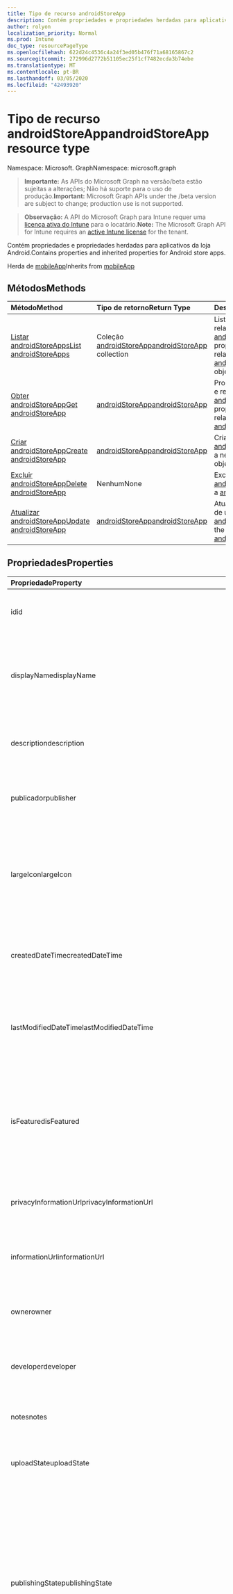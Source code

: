 ```yaml
---
title: Tipo de recurso androidStoreApp
description: Contém propriedades e propriedades herdadas para aplicativos da loja Android.
author: rolyon
localization_priority: Normal
ms.prod: Intune
doc_type: resourcePageType
ms.openlocfilehash: 622d24c4536c4a24f3ed05b476f71a68165867c2
ms.sourcegitcommit: 272996d2772b51105ec25f1cf7482ecda3b74ebe
ms.translationtype: MT
ms.contentlocale: pt-BR
ms.lasthandoff: 03/05/2020
ms.locfileid: "42493920"
---
```

# <a name="androidstoreapp-resource-type"></a><span data-ttu-id="6780e-103">Tipo de recurso androidStoreApp</span><span class="sxs-lookup"><span data-stu-id="6780e-103">androidStoreApp resource type</span></span>

<span data-ttu-id="6780e-104">Namespace: Microsoft. Graph</span><span class="sxs-lookup"><span data-stu-id="6780e-104">Namespace: microsoft.graph</span></span>

> <span data-ttu-id="6780e-105">**Importante:** As APIs do Microsoft Graph na versão/beta estão sujeitas a alterações; Não há suporte para o uso de produção.</span><span class="sxs-lookup"><span data-stu-id="6780e-105">**Important:** Microsoft Graph APIs under the /beta version are subject to change; production use is not supported.</span></span>

> <span data-ttu-id="6780e-106">**Observação:** A API do Microsoft Graph para Intune requer uma [licença ativa do Intune](https://go.microsoft.com/fwlink/?linkid=839381) para o locatário.</span><span class="sxs-lookup"><span data-stu-id="6780e-106">**Note:** The Microsoft Graph API for Intune requires an [active Intune license](https://go.microsoft.com/fwlink/?linkid=839381) for the tenant.</span></span>

<span data-ttu-id="6780e-107">Contém propriedades e propriedades herdadas para aplicativos da loja Android.</span><span class="sxs-lookup"><span data-stu-id="6780e-107">Contains properties and inherited properties for Android store apps.</span></span>


<span data-ttu-id="6780e-108">Herda de [mobileApp](../resources/intune-shared-mobileapp.md)</span><span class="sxs-lookup"><span data-stu-id="6780e-108">Inherits from [mobileApp](../resources/intune-shared-mobileapp.md)</span></span>

## <a name="methods"></a><span data-ttu-id="6780e-109">Métodos</span><span class="sxs-lookup"><span data-stu-id="6780e-109">Methods</span></span>
|<span data-ttu-id="6780e-110">Método</span><span class="sxs-lookup"><span data-stu-id="6780e-110">Method</span></span>|<span data-ttu-id="6780e-111">Tipo de retorno</span><span class="sxs-lookup"><span data-stu-id="6780e-111">Return Type</span></span>|<span data-ttu-id="6780e-112">Descrição</span><span class="sxs-lookup"><span data-stu-id="6780e-112">Description</span></span>|
|:---|:---|:---|
|[<span data-ttu-id="6780e-113">Listar androidStoreApps</span><span class="sxs-lookup"><span data-stu-id="6780e-113">List androidStoreApps</span></span>](../api/intune-apps-androidstoreapp-list.md)|<span data-ttu-id="6780e-114">Coleção [androidStoreApp](../resources/intune-apps-androidstoreapp.md)</span><span class="sxs-lookup"><span data-stu-id="6780e-114">[androidStoreApp](../resources/intune-apps-androidstoreapp.md) collection</span></span>|<span data-ttu-id="6780e-115">Lista propriedades e relações dos objetos [androidStoreApp](../resources/intune-apps-androidstoreapp.md).</span><span class="sxs-lookup"><span data-stu-id="6780e-115">List properties and relationships of the [androidStoreApp](../resources/intune-apps-androidstoreapp.md) objects.</span></span>|
|[<span data-ttu-id="6780e-116">Obter androidStoreApp</span><span class="sxs-lookup"><span data-stu-id="6780e-116">Get androidStoreApp</span></span>](../api/intune-apps-androidstoreapp-get.md)|[<span data-ttu-id="6780e-117">androidStoreApp</span><span class="sxs-lookup"><span data-stu-id="6780e-117">androidStoreApp</span></span>](../resources/intune-apps-androidstoreapp.md)|<span data-ttu-id="6780e-118">Propriedades de leitura e relações do objeto [androidStoreApp](../resources/intune-apps-androidstoreapp.md).</span><span class="sxs-lookup"><span data-stu-id="6780e-118">Read properties and relationships of the [androidStoreApp](../resources/intune-apps-androidstoreapp.md) object.</span></span>|
|[<span data-ttu-id="6780e-119">Criar androidStoreApp</span><span class="sxs-lookup"><span data-stu-id="6780e-119">Create androidStoreApp</span></span>](../api/intune-apps-androidstoreapp-create.md)|[<span data-ttu-id="6780e-120">androidStoreApp</span><span class="sxs-lookup"><span data-stu-id="6780e-120">androidStoreApp</span></span>](../resources/intune-apps-androidstoreapp.md)|<span data-ttu-id="6780e-121">Cria um novo objeto [androidStoreApp](../resources/intune-apps-androidstoreapp.md).</span><span class="sxs-lookup"><span data-stu-id="6780e-121">Create a new [androidStoreApp](../resources/intune-apps-androidstoreapp.md) object.</span></span>|
|[<span data-ttu-id="6780e-122">Excluir androidStoreApp</span><span class="sxs-lookup"><span data-stu-id="6780e-122">Delete androidStoreApp</span></span>](../api/intune-apps-androidstoreapp-delete.md)|<span data-ttu-id="6780e-123">Nenhum</span><span class="sxs-lookup"><span data-stu-id="6780e-123">None</span></span>|<span data-ttu-id="6780e-124">Exclui um [androidStoreApp](../resources/intune-apps-androidstoreapp.md).</span><span class="sxs-lookup"><span data-stu-id="6780e-124">Deletes a [androidStoreApp](../resources/intune-apps-androidstoreapp.md).</span></span>|
|[<span data-ttu-id="6780e-125">Atualizar androidStoreApp</span><span class="sxs-lookup"><span data-stu-id="6780e-125">Update androidStoreApp</span></span>](../api/intune-apps-androidstoreapp-update.md)|[<span data-ttu-id="6780e-126">androidStoreApp</span><span class="sxs-lookup"><span data-stu-id="6780e-126">androidStoreApp</span></span>](../resources/intune-apps-androidstoreapp.md)|<span data-ttu-id="6780e-127">Atualiza as propriedades de um objeto [androidStoreApp](../resources/intune-apps-androidstoreapp.md).</span><span class="sxs-lookup"><span data-stu-id="6780e-127">Update the properties of a [androidStoreApp](../resources/intune-apps-androidstoreapp.md) object.</span></span>|

## <a name="properties"></a><span data-ttu-id="6780e-128">Propriedades</span><span class="sxs-lookup"><span data-stu-id="6780e-128">Properties</span></span>
|<span data-ttu-id="6780e-129">Propriedade</span><span class="sxs-lookup"><span data-stu-id="6780e-129">Property</span></span>|<span data-ttu-id="6780e-130">Tipo</span><span class="sxs-lookup"><span data-stu-id="6780e-130">Type</span></span>|<span data-ttu-id="6780e-131">Descrição</span><span class="sxs-lookup"><span data-stu-id="6780e-131">Description</span></span>|
|:---|:---|:---|
|<span data-ttu-id="6780e-132">id</span><span class="sxs-lookup"><span data-stu-id="6780e-132">id</span></span>|<span data-ttu-id="6780e-133">String</span><span class="sxs-lookup"><span data-stu-id="6780e-133">String</span></span>|<span data-ttu-id="6780e-134">Chave da entidade.</span><span class="sxs-lookup"><span data-stu-id="6780e-134">Key of the entity.</span></span> <span data-ttu-id="6780e-135">Herdado de [mobileApp](../resources/intune-shared-mobileapp.md)</span><span class="sxs-lookup"><span data-stu-id="6780e-135">Inherited from [mobileApp](../resources/intune-shared-mobileapp.md)</span></span>|
|<span data-ttu-id="6780e-136">displayName</span><span class="sxs-lookup"><span data-stu-id="6780e-136">displayName</span></span>|<span data-ttu-id="6780e-137">Cadeia de caracteres</span><span class="sxs-lookup"><span data-stu-id="6780e-137">String</span></span>|<span data-ttu-id="6780e-138">O título do aplicativo importado ou definido pelo administrador.</span><span class="sxs-lookup"><span data-stu-id="6780e-138">The admin provided or imported title of the app.</span></span> <span data-ttu-id="6780e-139">Herdado de [mobileApp](../resources/intune-shared-mobileapp.md)</span><span class="sxs-lookup"><span data-stu-id="6780e-139">Inherited from [mobileApp](../resources/intune-shared-mobileapp.md)</span></span>|
|<span data-ttu-id="6780e-140">description</span><span class="sxs-lookup"><span data-stu-id="6780e-140">description</span></span>|<span data-ttu-id="6780e-141">String</span><span class="sxs-lookup"><span data-stu-id="6780e-141">String</span></span>|<span data-ttu-id="6780e-142">A descrição do aplicativo.</span><span class="sxs-lookup"><span data-stu-id="6780e-142">The description of the app.</span></span> <span data-ttu-id="6780e-143">Herdado de [mobileApp](../resources/intune-shared-mobileapp.md)</span><span class="sxs-lookup"><span data-stu-id="6780e-143">Inherited from [mobileApp](../resources/intune-shared-mobileapp.md)</span></span>|
|<span data-ttu-id="6780e-144">publicador</span><span class="sxs-lookup"><span data-stu-id="6780e-144">publisher</span></span>|<span data-ttu-id="6780e-145">String</span><span class="sxs-lookup"><span data-stu-id="6780e-145">String</span></span>|<span data-ttu-id="6780e-146">O publicador do aplicativo.</span><span class="sxs-lookup"><span data-stu-id="6780e-146">The publisher of the app.</span></span> <span data-ttu-id="6780e-147">Herdado de [mobileApp](../resources/intune-shared-mobileapp.md)</span><span class="sxs-lookup"><span data-stu-id="6780e-147">Inherited from [mobileApp](../resources/intune-shared-mobileapp.md)</span></span>|
|<span data-ttu-id="6780e-148">largeIcon</span><span class="sxs-lookup"><span data-stu-id="6780e-148">largeIcon</span></span>|[<span data-ttu-id="6780e-149">mimeContent</span><span class="sxs-lookup"><span data-stu-id="6780e-149">mimeContent</span></span>](../resources/intune-shared-mimecontent.md)|<span data-ttu-id="6780e-150">O ícone grande, a ser exibido nos detalhes do aplicativo e usado para o carregamento do ícone.</span><span class="sxs-lookup"><span data-stu-id="6780e-150">The large icon, to be displayed in the app details and used for upload of the icon.</span></span> <span data-ttu-id="6780e-151">Herdado de [mobileApp](../resources/intune-shared-mobileapp.md)</span><span class="sxs-lookup"><span data-stu-id="6780e-151">Inherited from [mobileApp](../resources/intune-shared-mobileapp.md)</span></span>|
|<span data-ttu-id="6780e-152">createdDateTime</span><span class="sxs-lookup"><span data-stu-id="6780e-152">createdDateTime</span></span>|<span data-ttu-id="6780e-153">DateTimeOffset</span><span class="sxs-lookup"><span data-stu-id="6780e-153">DateTimeOffset</span></span>|<span data-ttu-id="6780e-154">A data e a hora da criação do aplicativo.</span><span class="sxs-lookup"><span data-stu-id="6780e-154">The date and time the app was created.</span></span> <span data-ttu-id="6780e-155">Herdado de [mobileApp](../resources/intune-shared-mobileapp.md)</span><span class="sxs-lookup"><span data-stu-id="6780e-155">Inherited from [mobileApp](../resources/intune-shared-mobileapp.md)</span></span>|
|<span data-ttu-id="6780e-156">lastModifiedDateTime</span><span class="sxs-lookup"><span data-stu-id="6780e-156">lastModifiedDateTime</span></span>|<span data-ttu-id="6780e-157">DateTimeOffset</span><span class="sxs-lookup"><span data-stu-id="6780e-157">DateTimeOffset</span></span>|<span data-ttu-id="6780e-158">A data e a hora que o aplicativo foi modificado pela última vez.</span><span class="sxs-lookup"><span data-stu-id="6780e-158">The date and time the app was last modified.</span></span> <span data-ttu-id="6780e-159">Herdado de [mobileApp](../resources/intune-shared-mobileapp.md)</span><span class="sxs-lookup"><span data-stu-id="6780e-159">Inherited from [mobileApp](../resources/intune-shared-mobileapp.md)</span></span>|
|<span data-ttu-id="6780e-160">isFeatured</span><span class="sxs-lookup"><span data-stu-id="6780e-160">isFeatured</span></span>|<span data-ttu-id="6780e-161">Boolean</span><span class="sxs-lookup"><span data-stu-id="6780e-161">Boolean</span></span>|<span data-ttu-id="6780e-162">O valor que indica se o aplicativo está marcado como em destaque pelo administrador. Herdado de [mobileApp](../resources/intune-shared-mobileapp.md)</span><span class="sxs-lookup"><span data-stu-id="6780e-162">The value indicating whether the app is marked as featured by the admin. Inherited from [mobileApp](../resources/intune-shared-mobileapp.md)</span></span>|
|<span data-ttu-id="6780e-163">privacyInformationUrl</span><span class="sxs-lookup"><span data-stu-id="6780e-163">privacyInformationUrl</span></span>|<span data-ttu-id="6780e-164">String</span><span class="sxs-lookup"><span data-stu-id="6780e-164">String</span></span>|<span data-ttu-id="6780e-165">A URL da declaração de privacidade.</span><span class="sxs-lookup"><span data-stu-id="6780e-165">The privacy statement Url.</span></span> <span data-ttu-id="6780e-166">Herdado de [mobileApp](../resources/intune-shared-mobileapp.md)</span><span class="sxs-lookup"><span data-stu-id="6780e-166">Inherited from [mobileApp](../resources/intune-shared-mobileapp.md)</span></span>|
|<span data-ttu-id="6780e-167">informationUrl</span><span class="sxs-lookup"><span data-stu-id="6780e-167">informationUrl</span></span>|<span data-ttu-id="6780e-168">String</span><span class="sxs-lookup"><span data-stu-id="6780e-168">String</span></span>|<span data-ttu-id="6780e-169">A URL de informações adicionais.</span><span class="sxs-lookup"><span data-stu-id="6780e-169">The more information Url.</span></span> <span data-ttu-id="6780e-170">Herdado de [mobileApp](../resources/intune-shared-mobileapp.md)</span><span class="sxs-lookup"><span data-stu-id="6780e-170">Inherited from [mobileApp](../resources/intune-shared-mobileapp.md)</span></span>|
|<span data-ttu-id="6780e-171">owner</span><span class="sxs-lookup"><span data-stu-id="6780e-171">owner</span></span>|<span data-ttu-id="6780e-172">String</span><span class="sxs-lookup"><span data-stu-id="6780e-172">String</span></span>|<span data-ttu-id="6780e-173">O proprietário do conteúdo.</span><span class="sxs-lookup"><span data-stu-id="6780e-173">The owner of the app.</span></span> <span data-ttu-id="6780e-174">Herdado de [mobileApp](../resources/intune-shared-mobileapp.md)</span><span class="sxs-lookup"><span data-stu-id="6780e-174">Inherited from [mobileApp](../resources/intune-shared-mobileapp.md)</span></span>|
|<span data-ttu-id="6780e-175">developer</span><span class="sxs-lookup"><span data-stu-id="6780e-175">developer</span></span>|<span data-ttu-id="6780e-176">String</span><span class="sxs-lookup"><span data-stu-id="6780e-176">String</span></span>|<span data-ttu-id="6780e-177">O desenvolvedor do aplicativo.</span><span class="sxs-lookup"><span data-stu-id="6780e-177">The developer of the app.</span></span> <span data-ttu-id="6780e-178">Herdado de [mobileApp](../resources/intune-shared-mobileapp.md)</span><span class="sxs-lookup"><span data-stu-id="6780e-178">Inherited from [mobileApp](../resources/intune-shared-mobileapp.md)</span></span>|
|<span data-ttu-id="6780e-179">notes</span><span class="sxs-lookup"><span data-stu-id="6780e-179">notes</span></span>|<span data-ttu-id="6780e-180">String</span><span class="sxs-lookup"><span data-stu-id="6780e-180">String</span></span>|<span data-ttu-id="6780e-181">Anotações do aplicativo.</span><span class="sxs-lookup"><span data-stu-id="6780e-181">Notes for the app.</span></span> <span data-ttu-id="6780e-182">Herdado de [mobileApp](../resources/intune-shared-mobileapp.md)</span><span class="sxs-lookup"><span data-stu-id="6780e-182">Inherited from [mobileApp](../resources/intune-shared-mobileapp.md)</span></span>|
|<span data-ttu-id="6780e-183">uploadState</span><span class="sxs-lookup"><span data-stu-id="6780e-183">uploadState</span></span>|<span data-ttu-id="6780e-184">Int32</span><span class="sxs-lookup"><span data-stu-id="6780e-184">Int32</span></span>|<span data-ttu-id="6780e-185">O estado de upload.</span><span class="sxs-lookup"><span data-stu-id="6780e-185">The upload state.</span></span> <span data-ttu-id="6780e-186">Herdado de [mobileApp](../resources/intune-shared-mobileapp.md)</span><span class="sxs-lookup"><span data-stu-id="6780e-186">Inherited from [mobileApp](../resources/intune-shared-mobileapp.md)</span></span>|
|<span data-ttu-id="6780e-187">publishingState</span><span class="sxs-lookup"><span data-stu-id="6780e-187">publishingState</span></span>|[<span data-ttu-id="6780e-188">mobileAppPublishingState</span><span class="sxs-lookup"><span data-stu-id="6780e-188">mobileAppPublishingState</span></span>](../resources/intune-apps-mobileapppublishingstate.md)|<span data-ttu-id="6780e-189">O estado de publicação do aplicativo.</span><span class="sxs-lookup"><span data-stu-id="6780e-189">The publishing state for the app.</span></span> <span data-ttu-id="6780e-190">O aplicativo não pode ser assinado, a menos que ele seja publicado.</span><span class="sxs-lookup"><span data-stu-id="6780e-190">The app cannot be assigned unless the app is published.</span></span> <span data-ttu-id="6780e-191">Herdado de [mobileApp](../resources/intune-shared-mobileapp.md).</span><span class="sxs-lookup"><span data-stu-id="6780e-191">Inherited from [mobileApp](../resources/intune-shared-mobileapp.md).</span></span> <span data-ttu-id="6780e-192">Os valores possíveis são: `notPublished`, `processing`, `published`.</span><span class="sxs-lookup"><span data-stu-id="6780e-192">Possible values are: `notPublished`, `processing`, `published`.</span></span>|
|<span data-ttu-id="6780e-193">isAssigned</span><span class="sxs-lookup"><span data-stu-id="6780e-193">isAssigned</span></span>|<span data-ttu-id="6780e-194">Boolean</span><span class="sxs-lookup"><span data-stu-id="6780e-194">Boolean</span></span>|<span data-ttu-id="6780e-195">O valor que indica se o aplicativo é atribuído a pelo menos um grupo.</span><span class="sxs-lookup"><span data-stu-id="6780e-195">The value indicating whether the app is assigned to at least one group.</span></span> <span data-ttu-id="6780e-196">Herdado de [mobileApp](../resources/intune-shared-mobileapp.md)</span><span class="sxs-lookup"><span data-stu-id="6780e-196">Inherited from [mobileApp](../resources/intune-shared-mobileapp.md)</span></span>|
|<span data-ttu-id="6780e-197">roleScopeTagIds</span><span class="sxs-lookup"><span data-stu-id="6780e-197">roleScopeTagIds</span></span>|<span data-ttu-id="6780e-198">String collection</span><span class="sxs-lookup"><span data-stu-id="6780e-198">String collection</span></span>|<span data-ttu-id="6780e-199">Lista de IDs de marca de escopo para este aplicativo móvel.</span><span class="sxs-lookup"><span data-stu-id="6780e-199">List of scope tag ids for this mobile app.</span></span> <span data-ttu-id="6780e-200">Herdado de [mobileApp](../resources/intune-shared-mobileapp.md)</span><span class="sxs-lookup"><span data-stu-id="6780e-200">Inherited from [mobileApp](../resources/intune-shared-mobileapp.md)</span></span>|
|<span data-ttu-id="6780e-201">dependentAppCount</span><span class="sxs-lookup"><span data-stu-id="6780e-201">dependentAppCount</span></span>|<span data-ttu-id="6780e-202">Int32</span><span class="sxs-lookup"><span data-stu-id="6780e-202">Int32</span></span>|<span data-ttu-id="6780e-203">O número total de dependências do aplicativo filho.</span><span class="sxs-lookup"><span data-stu-id="6780e-203">The total number of dependencies the child app has.</span></span> <span data-ttu-id="6780e-204">Herdado de [mobileApp](../resources/intune-shared-mobileapp.md)</span><span class="sxs-lookup"><span data-stu-id="6780e-204">Inherited from [mobileApp](../resources/intune-shared-mobileapp.md)</span></span>|
|<span data-ttu-id="6780e-205">packageId</span><span class="sxs-lookup"><span data-stu-id="6780e-205">packageId</span></span>|<span data-ttu-id="6780e-206">String</span><span class="sxs-lookup"><span data-stu-id="6780e-206">String</span></span>|<span data-ttu-id="6780e-207">O identificador do pacote.</span><span class="sxs-lookup"><span data-stu-id="6780e-207">The package identifier.</span></span>|
|<span data-ttu-id="6780e-208">appIdentifier</span><span class="sxs-lookup"><span data-stu-id="6780e-208">appIdentifier</span></span>|<span data-ttu-id="6780e-209">Cadeia de caracteres</span><span class="sxs-lookup"><span data-stu-id="6780e-209">String</span></span>|<span data-ttu-id="6780e-210">O Nome da Identidade.</span><span class="sxs-lookup"><span data-stu-id="6780e-210">The Identity Name.</span></span>|
|<span data-ttu-id="6780e-211">appStoreUrl</span><span class="sxs-lookup"><span data-stu-id="6780e-211">appStoreUrl</span></span>|<span data-ttu-id="6780e-212">Cadeia de caracteres</span><span class="sxs-lookup"><span data-stu-id="6780e-212">String</span></span>|<span data-ttu-id="6780e-213">A URL da loja de aplicativos Android.</span><span class="sxs-lookup"><span data-stu-id="6780e-213">The Android app store URL.</span></span>|
|<span data-ttu-id="6780e-214">minimumSupportedOperatingSystem</span><span class="sxs-lookup"><span data-stu-id="6780e-214">minimumSupportedOperatingSystem</span></span>|[<span data-ttu-id="6780e-215">androidMinimumOperatingSystem</span><span class="sxs-lookup"><span data-stu-id="6780e-215">androidMinimumOperatingSystem</span></span>](../resources/intune-apps-androidminimumoperatingsystem.md)|<span data-ttu-id="6780e-216">O valor do sistema de operacional mínimo aplicável.</span><span class="sxs-lookup"><span data-stu-id="6780e-216">The value for the minimum applicable operating system.</span></span>|

## <a name="relationships"></a><span data-ttu-id="6780e-217">Relações</span><span class="sxs-lookup"><span data-stu-id="6780e-217">Relationships</span></span>
|<span data-ttu-id="6780e-218">Relação</span><span class="sxs-lookup"><span data-stu-id="6780e-218">Relationship</span></span>|<span data-ttu-id="6780e-219">Tipo</span><span class="sxs-lookup"><span data-stu-id="6780e-219">Type</span></span>|<span data-ttu-id="6780e-220">Descrição</span><span class="sxs-lookup"><span data-stu-id="6780e-220">Description</span></span>|
|:---|:---|:---|
|<span data-ttu-id="6780e-221">categories</span><span class="sxs-lookup"><span data-stu-id="6780e-221">categories</span></span>|<span data-ttu-id="6780e-222">Coleção [mobileAppCategory](../resources/intune-apps-mobileappcategory.md)</span><span class="sxs-lookup"><span data-stu-id="6780e-222">[mobileAppCategory](../resources/intune-apps-mobileappcategory.md) collection</span></span>|<span data-ttu-id="6780e-223">A lista de categorias para este aplicativo.</span><span class="sxs-lookup"><span data-stu-id="6780e-223">The list of categories for this app.</span></span> <span data-ttu-id="6780e-224">Herdado de [mobileApp](../resources/intune-shared-mobileapp.md)</span><span class="sxs-lookup"><span data-stu-id="6780e-224">Inherited from [mobileApp](../resources/intune-shared-mobileapp.md)</span></span>|
|<span data-ttu-id="6780e-225">assignments</span><span class="sxs-lookup"><span data-stu-id="6780e-225">assignments</span></span>|<span data-ttu-id="6780e-226">Coleção [mobileAppAssignment](../resources/intune-apps-mobileappassignment.md)</span><span class="sxs-lookup"><span data-stu-id="6780e-226">[mobileAppAssignment](../resources/intune-apps-mobileappassignment.md) collection</span></span>|<span data-ttu-id="6780e-227">A lista de atribuições de grupo para esse aplicativo móvel.</span><span class="sxs-lookup"><span data-stu-id="6780e-227">The list of group assignments for this mobile app.</span></span> <span data-ttu-id="6780e-228">Herdado de [mobileApp](../resources/intune-shared-mobileapp.md)</span><span class="sxs-lookup"><span data-stu-id="6780e-228">Inherited from [mobileApp](../resources/intune-shared-mobileapp.md)</span></span>|
|<span data-ttu-id="6780e-229">installSummary</span><span class="sxs-lookup"><span data-stu-id="6780e-229">installSummary</span></span>|[<span data-ttu-id="6780e-230">mobileAppInstallSummary</span><span class="sxs-lookup"><span data-stu-id="6780e-230">mobileAppInstallSummary</span></span>](../resources/intune-apps-mobileappinstallsummary.md)|<span data-ttu-id="6780e-231">Resumo de instalação do aplicativo móvel.</span><span class="sxs-lookup"><span data-stu-id="6780e-231">Mobile App Install Summary.</span></span> <span data-ttu-id="6780e-232">Herdado de [mobileApp](../resources/intune-shared-mobileapp.md)</span><span class="sxs-lookup"><span data-stu-id="6780e-232">Inherited from [mobileApp](../resources/intune-shared-mobileapp.md)</span></span>|
|<span data-ttu-id="6780e-233">deviceStatuses</span><span class="sxs-lookup"><span data-stu-id="6780e-233">deviceStatuses</span></span>|<span data-ttu-id="6780e-234">coleção [mobileAppInstallStatus](../resources/intune-apps-mobileappinstallstatus.md)</span><span class="sxs-lookup"><span data-stu-id="6780e-234">[mobileAppInstallStatus](../resources/intune-apps-mobileappinstallstatus.md) collection</span></span>|<span data-ttu-id="6780e-235">A lista de Estados de instalação para este aplicativo móvel.</span><span class="sxs-lookup"><span data-stu-id="6780e-235">The list of installation states for this mobile app.</span></span> <span data-ttu-id="6780e-236">Herdado de [mobileApp](../resources/intune-shared-mobileapp.md)</span><span class="sxs-lookup"><span data-stu-id="6780e-236">Inherited from [mobileApp](../resources/intune-shared-mobileapp.md)</span></span>|
|<span data-ttu-id="6780e-237">userStatuses</span><span class="sxs-lookup"><span data-stu-id="6780e-237">userStatuses</span></span>|<span data-ttu-id="6780e-238">coleção [userAppInstallStatus](../resources/intune-apps-userappinstallstatus.md)</span><span class="sxs-lookup"><span data-stu-id="6780e-238">[userAppInstallStatus](../resources/intune-apps-userappinstallstatus.md) collection</span></span>|<span data-ttu-id="6780e-239">A lista de Estados de instalação para este aplicativo móvel.</span><span class="sxs-lookup"><span data-stu-id="6780e-239">The list of installation states for this mobile app.</span></span> <span data-ttu-id="6780e-240">Herdado de [mobileApp](../resources/intune-shared-mobileapp.md)</span><span class="sxs-lookup"><span data-stu-id="6780e-240">Inherited from [mobileApp](../resources/intune-shared-mobileapp.md)</span></span>|
|<span data-ttu-id="6780e-241">relações</span><span class="sxs-lookup"><span data-stu-id="6780e-241">relationships</span></span>|<span data-ttu-id="6780e-242">coleção [mobileAppRelationship](../resources/intune-apps-mobileapprelationship.md)</span><span class="sxs-lookup"><span data-stu-id="6780e-242">[mobileAppRelationship](../resources/intune-apps-mobileapprelationship.md) collection</span></span>|<span data-ttu-id="6780e-243">Lista de relações para este aplicativo móvel.</span><span class="sxs-lookup"><span data-stu-id="6780e-243">List of relationships for this mobile app.</span></span> <span data-ttu-id="6780e-244">Herdado de [mobileApp](../resources/intune-shared-mobileapp.md)</span><span class="sxs-lookup"><span data-stu-id="6780e-244">Inherited from [mobileApp](../resources/intune-shared-mobileapp.md)</span></span>|

## <a name="json-representation"></a><span data-ttu-id="6780e-245">Representação JSON</span><span class="sxs-lookup"><span data-stu-id="6780e-245">JSON Representation</span></span>
<span data-ttu-id="6780e-246">Veja a seguir uma representação JSON do recurso.</span><span class="sxs-lookup"><span data-stu-id="6780e-246">Here is a JSON representation of the resource.</span></span>
<!-- {
  "blockType": "resource",
  "keyProperty": "id",
  "@odata.type": "microsoft.graph.androidStoreApp"
}
-->
``` json
{
  "@odata.type": "#microsoft.graph.androidStoreApp",
  "id": "String (identifier)",
  "displayName": "String",
  "description": "String",
  "publisher": "String",
  "largeIcon": {
    "@odata.type": "microsoft.graph.mimeContent",
    "type": "String",
    "value": "binary"
  },
  "createdDateTime": "String (timestamp)",
  "lastModifiedDateTime": "String (timestamp)",
  "isFeatured": true,
  "privacyInformationUrl": "String",
  "informationUrl": "String",
  "owner": "String",
  "developer": "String",
  "notes": "String",
  "uploadState": 1024,
  "publishingState": "String",
  "isAssigned": true,
  "roleScopeTagIds": [
    "String"
  ],
  "dependentAppCount": 1024,
  "packageId": "String",
  "appIdentifier": "String",
  "appStoreUrl": "String",
  "minimumSupportedOperatingSystem": {
    "@odata.type": "microsoft.graph.androidMinimumOperatingSystem",
    "v4_0": true,
    "v4_0_3": true,
    "v4_1": true,
    "v4_2": true,
    "v4_3": true,
    "v4_4": true,
    "v5_0": true,
    "v5_1": true,
    "v6_0": true,
    "v7_0": true,
    "v7_1": true,
    "v8_0": true,
    "v8_1": true,
    "v9_0": true
  }
}
```



